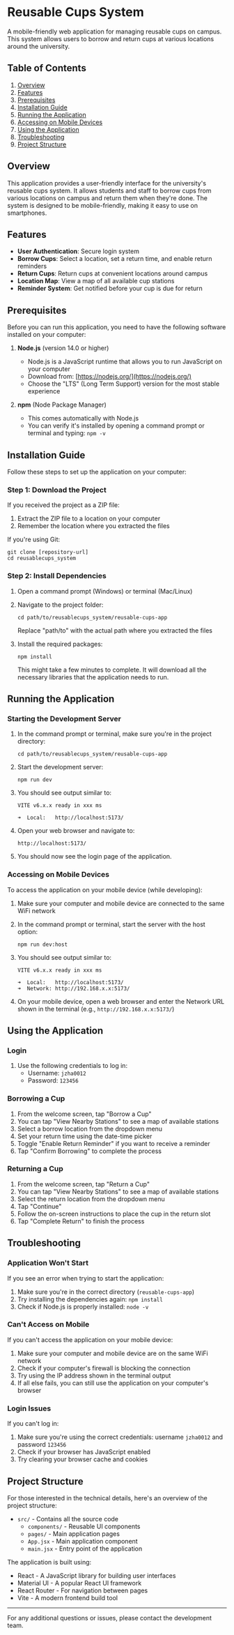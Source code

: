 # Reusable Cups System

A mobile-friendly web application for managing reusable cups on campus. This system allows users to borrow and return cups at various locations around the university.

## Table of Contents

1. [Overview](#overview)
2. [Features](#features)
3. [Prerequisites](#prerequisites)
4. [Installation Guide](#installation-guide)
5. [Running the Application](#running-the-application)
6. [Accessing on Mobile Devices](#accessing-on-mobile-devices)
7. [Using the Application](#using-the-application)
8. [Troubleshooting](#troubleshooting)
9. [Project Structure](#project-structure)

## Overview

This application provides a user-friendly interface for the university's reusable cups system. It allows students and staff to borrow cups from various locations on campus and return them when they're done. The system is designed to be mobile-friendly, making it easy to use on smartphones.

## Features

- **User Authentication**: Secure login system
- **Borrow Cups**: Select a location, set a return time, and enable return reminders
- **Return Cups**: Return cups at convenient locations around campus
- **Location Map**: View a map of all available cup stations
- **Reminder System**: Get notified before your cup is due for return

## Prerequisites

Before you can run this application, you need to have the following software installed on your computer:

1. **Node.js** (version 14.0 or higher)
   - Node.js is a JavaScript runtime that allows you to run JavaScript on your computer
   - Download from: [https://nodejs.org/](https://nodejs.org/)
   - Choose the "LTS" (Long Term Support) version for the most stable experience

2. **npm** (Node Package Manager)
   - This comes automatically with Node.js
   - You can verify it's installed by opening a command prompt or terminal and typing: `npm -v`

## Installation Guide

Follow these steps to set up the application on your computer:

### Step 1: Download the Project

If you received the project as a ZIP file:
1. Extract the ZIP file to a location on your computer
2. Remember the location where you extracted the files

If you're using Git:
```
git clone [repository-url]
cd reusablecups_system
```

### Step 2: Install Dependencies

1. Open a command prompt (Windows) or terminal (Mac/Linux)
2. Navigate to the project folder:
   ```
   cd path/to/reusablecups_system/reusable-cups-app
   ```
   Replace "path/to" with the actual path where you extracted the files

3. Install the required packages:
   ```
   npm install
   ```
   This might take a few minutes to complete. It will download all the necessary libraries that the application needs to run.

## Running the Application

### Starting the Development Server

1. In the command prompt or terminal, make sure you're in the project directory:
   ```
   cd path/to/reusablecups_system/reusable-cups-app
   ```

2. Start the development server:
   ```
   npm run dev
   ```

3. You should see output similar to:
   ```
   VITE v6.x.x ready in xxx ms

   ➜  Local:   http://localhost:5173/
   ```

4. Open your web browser and navigate to:
   ```
   http://localhost:5173/
   ```

5. You should now see the login page of the application.

### Accessing on Mobile Devices

To access the application on your mobile device (while developing):

1. Make sure your computer and mobile device are connected to the same WiFi network

2. In the command prompt or terminal, start the server with the host option:
   ```
   npm run dev:host
   ```

3. You should see output similar to:
   ```
   VITE v6.x.x ready in xxx ms

   ➜  Local:   http://localhost:5173/
   ➜  Network: http://192.168.x.x:5173/
   ```

4. On your mobile device, open a web browser and enter the Network URL shown in the terminal (e.g., `http://192.168.x.x:5173/`)

## Using the Application

### Login

1. Use the following credentials to log in:
   - Username: `jzha0012`
   - Password: `123456`

### Borrowing a Cup

1. From the welcome screen, tap "Borrow a Cup"
2. You can tap "View Nearby Stations" to see a map of available stations
3. Select a borrow location from the dropdown menu
4. Set your return time using the date-time picker
5. Toggle "Enable Return Reminder" if you want to receive a reminder
6. Tap "Confirm Borrowing" to complete the process

### Returning a Cup

1. From the welcome screen, tap "Return a Cup"
2. You can tap "View Nearby Stations" to see a map of available stations
3. Select the return location from the dropdown menu
4. Tap "Continue"
5. Follow the on-screen instructions to place the cup in the return slot
6. Tap "Complete Return" to finish the process

## Troubleshooting

### Application Won't Start

If you see an error when trying to start the application:

1. Make sure you're in the correct directory (`reusable-cups-app`)
2. Try installing the dependencies again: `npm install`
3. Check if Node.js is properly installed: `node -v`

### Can't Access on Mobile

If you can't access the application on your mobile device:

1. Make sure your computer and mobile device are on the same WiFi network
2. Check if your computer's firewall is blocking the connection
3. Try using the IP address shown in the terminal output
4. If all else fails, you can still use the application on your computer's browser

### Login Issues

If you can't log in:
1. Make sure you're using the correct credentials: username `jzha0012` and password `123456`
2. Check if your browser has JavaScript enabled
3. Try clearing your browser cache and cookies

## Project Structure

For those interested in the technical details, here's an overview of the project structure:

- `src/` - Contains all the source code
  - `components/` - Reusable UI components
  - `pages/` - Main application pages
  - `App.jsx` - Main application component
  - `main.jsx` - Entry point of the application

The application is built using:
- React - A JavaScript library for building user interfaces
- Material UI - A popular React UI framework
- React Router - For navigation between pages
- Vite - A modern frontend build tool

---

For any additional questions or issues, please contact the development team.
